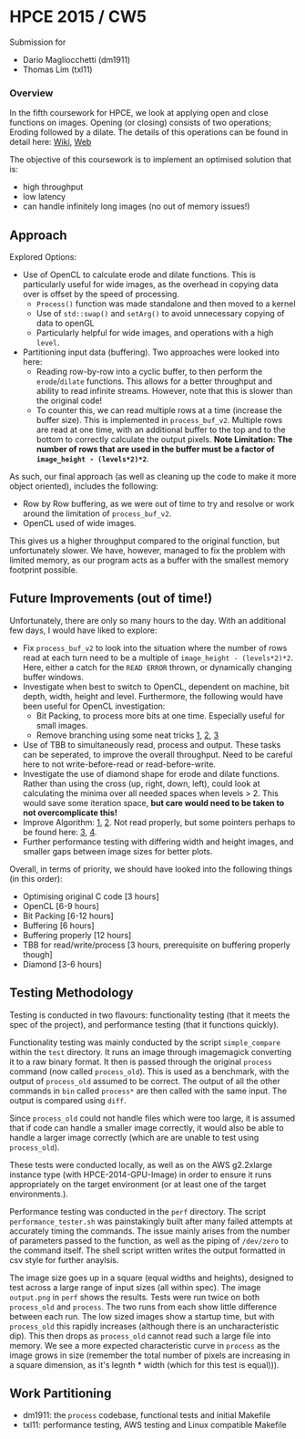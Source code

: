 HPCE 2015 / CW5
===========

Submission for
- Dario Magliocchetti (dm1911)
- Thomas Lim (txl11)

### Overview

In the fifth coursework for HPCE, we look at applying open and close functions on images. Opening (or closing) consists of two operations; Eroding followed by a dilate. The details of this operations can be found in detail here: [Wiki](http://en.wikipedia.org/wiki/Mathematical_morphology), [Web](http://homepages.inf.ed.ac.uk/rbf/HIPR2/matmorph.htm)


The objective of this coursework is to implement an optimised solution that is:
- high throughput
- low latency
- can handle infinitely long images (no out of memory issues!)


## Approach

Explored Options:
- Use of OpenCL to calculate erode and dilate functions. This is particularly useful for wide images, as the overhead in copying data over is offset by the speed of processing.
    - `Process()` function was made standalone and then moved to a kernel
    - Use of `std::swap()` and `setArg()` to avoid unnecessary copying of data to openGL
    - Particularly helpful for wide images, and operations with a high `level`.
- Partitioning input data (buffering). Two approaches were looked into here:
    - Reading row-by-row into a cyclic buffer, to then perform the `erode`/`dilate` functions. This allows for a better throughput and ability to read infinite streams. However, note that this is slower than the original code!
    - To counter this, we can read multiple rows at a time (increase the buffer size). This is implemented in `process_buf_v2`. Multiple rows are read at one time, with an additional buffer to the top and to the bottom to correctly calculate the output pixels. **Note Limitation: The number of rows that are used in the buffer must be a factor of `image_height - (levels*2)*2`**. 


As such, our final approach (as well as cleaning up the code to make it more object oriented), includes the following:
- Row by Row buffering, as we were out of time to try and resolve or work around the limitation of `process_buf_v2`. 
- OpenCL used of wide images.


This gives us a higher throughput compared to the original function, but unfortunately slower. We have, however, managed to fix the problem with limited memory, as our program acts as a buffer with the smallest memory footprint possible.


## Future Improvements (out of time!)

Unfortunately, there are only so many hours to the day. With an additional few days, I would have liked to explore:
- Fix `process_buf_v2` to look into the situation where the number of rows read at each turn need to be a multiple of `image_height - (levels*2)*2`. Here, either a catch for the `READ ERROR` thrown, or dynamically changing buffer windows.
- Investigate when best to switch to OpenCL, dependent on machine, bit depth, width, height and level. Furthermore, the following would have been useful for OpenCL investigation:
    - Bit Packing, to process more bits at one time. Especially useful for small images.
    - Remove branching using some neat tricks [1](https://graphics.stanford.edu/~seander/bithacks.html), [2](http://www.quora.com/Sorting-Algorithms/What-is-the-fastest-branch-free-way-to-compute-the-middle-of-three-elements), [3](http://users.utcluj.ro/~raluca/ip_2014/ipl_07e.pdf)
- Use of TBB to simultaneously read, process and output. These tasks can be seperated, to improve the overall throughput. Need to be careful here to not write-before-read or read-before-write.
- Investigate the use of diamond shape for erode and dilate functions. Rather than using the cross (up, right, down, left), could look at calculating the minima over all needed spaces when levels > 2. This would save some iteration space, **but care would need to be taken to not overcomplicate this!**
- Improve Algorithm: [1](http://www.cs.technion.ac.il/~ron/PAPERS/EfficientMorphology_KimmelGil_PAMI_2002.pdf), [2](http://citeseerx.ist.psu.edu/viewdoc/download?doi=10.1.1.98.1196&rep=rep1&type=pdf). Not read properly, but some pointers perhaps to be found here: [3](http://internationalmathematicasymposium.org/IMS2006/IMS2006_CD/articles/Jankowski.pdf), [4](http://www.ijetae.com/files/Volume3Issue7/IJETAE_0713_48.pdf).
- Further performance testing with differing width and height images, and smaller gaps between image sizes for better plots.


Overall, in terms of priority, we should have looked into the following things (in this order):
- Optimising original C code [3 hours]
- OpenCL [6-9 hours]
- Bit Packing [6-12 hours]
- Buffering [6 hours]
- Buffering properly [12 hours]
- TBB for read/write/process [3 hours, prerequisite on buffering properly though]
- Diamond [3-6 hours]

## Testing Methodology

Testing is conducted in two flavours: functionality testing (that it meets the spec of the project), and performance testing (that it functions quickly).

Functionality testing was mainly conducted by the script `simple_compare` within the `test` directory. It runs an image through imagemagick converting it to a raw binary format. It then is passed through the original `process` command (now called `process_old`). This is used as a benchmark, with the output of `process_old` assumed to be correct. The output of all the other commands in `bin` called `process*` are then called with the same input. The output is compared using `diff`.

Since `process_old` could not handle files which were too large, it is assumed that if code can handle a smaller image correctly, it would also be able to handle a larger image correctly (which are are unable to test using `process_old`).

These tests were conducted locally, as well as on the AWS g2.2xlarge instance type (with HPCE-2014-GPU-Image) in order to ensure it runs appropriately on the target environment (or at least one of the target environments.).

Performance testing was conducted in the `perf` directory. The script `performance_tester.sh` was painstakingly built after many failed attempts at accurately timing the commands. The issue mainly arises from the number of parameters passed to the function, as well as the piping of `/dev/zero` to the command itself. The shell script written writes the output formatted in csv style for further anaylsis. 

The image size goes up in a square (equal widths and heights), designed to test across a large range of input sizes (all within spec). The image `output.png` in `perf` shows the results. Tests were run twice on both `process_old` and `process`. The two runs from each show little difference between each run. The low sized images show a startup time, but with `process_old` this rapidly increases (although there is an uncharacteristic dip). This then drops as `process_old` cannot read such a large file into memory. We see a more expected characteristic curve in `process` as the image grows in size (remember the total number of pixels are increasing in a square dimension, as it's legnth * width (which for this test is equal))).

## Work Partitioning

* dm1911: the `process` codebase, functional tests and initial Makefile
* txl11: performance testing, AWS testing and Linux compatible Makefile


